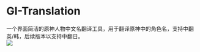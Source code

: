 # GI-Translation
一个界面简洁的原神人物中文名翻译工具，用于翻译原神中的角色名，支持中翻英/韩，后续版本以支持中翻日。  
![](https://private-user-images.githubusercontent.com/199593900/451247643-a881a182-df36-4b2f-a45c-2c0eea7045d4.png?jwt=eyJhbGciOiJIUzI1NiIsInR5cCI6IkpXVCJ9.eyJpc3MiOiJnaXRodWIuY29tIiwiYXVkIjoicmF3LmdpdGh1YnVzZXJjb250ZW50LmNvbSIsImtleSI6ImtleTUiLCJleHAiOjE3NDkwMjEzMjQsIm5iZiI6MTc0OTAyMTAyNCwicGF0aCI6Ii8xOTk1OTM5MDAvNDUxMjQ3NjQzLWE4ODFhMTgyLWRmMzYtNGIyZi1hNDVjLTJjMGVlYTcwNDVkNC5wbmc_WC1BbXotQWxnb3JpdGhtPUFXUzQtSE1BQy1TSEEyNTYmWC1BbXotQ3JlZGVudGlhbD1BS0lBVkNPRFlMU0E1M1BRSzRaQSUyRjIwMjUwNjA0JTJGdXMtZWFzdC0xJTJGczMlMkZhd3M0X3JlcXVlc3QmWC1BbXotRGF0ZT0yMDI1MDYwNFQwNzEwMjRaJlgtQW16LUV4cGlyZXM9MzAwJlgtQW16LVNpZ25hdHVyZT01MjkxOTM1NmMwNGQ2ZTBiZWRjMTZhOWViYjU5NmE2YWZlMzY3YTZlY2FkODZlNWQyNzkxMDYzMWViZGNjMDJmJlgtQW16LVNpZ25lZEhlYWRlcnM9aG9zdCJ9.6jn1elkkEmJGULnRUro79hWEBFxsBbmG7XRx2JfCCYk)
